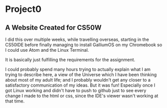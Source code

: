 # Project0

## A Website Created for CS50W

I did this over multiple weeks, while travelling overseas, starting in the CS50IDE before finally managing to install GalliumOS on my Chromebook so I could use Atom and the Linux Terminal.

It is basically just fulfilling the requirements for the assignment.  

I could probably spend many hours trying to actually explain what I am trying to describe here, a view of the Universe which I have been thinking about most of my adult life; and I probably wouldn't get any closer to a satisfactory communication of my ideas.  But it was fun! Especially once I got Linux working and didn't have to push to github just to see every change I made to the html or css, since the IDE's viewer wasn't working at that time.  
